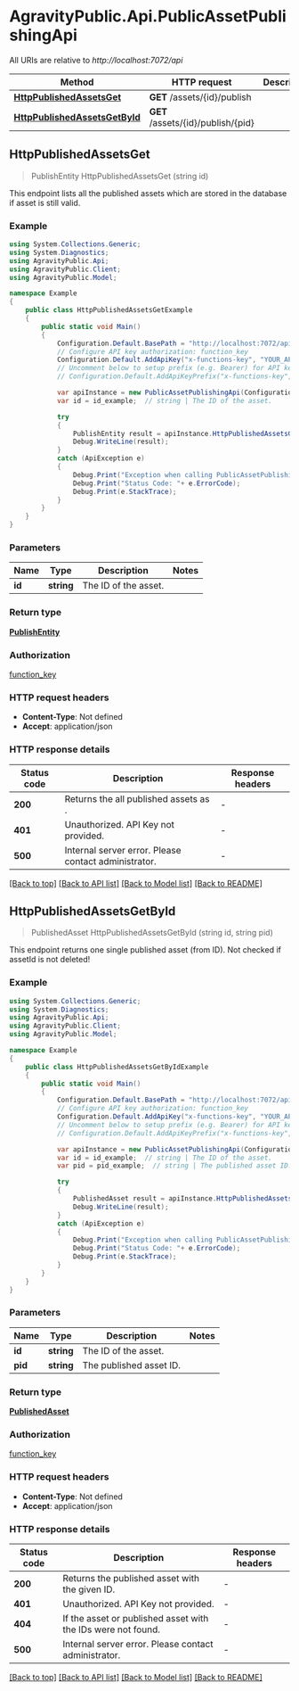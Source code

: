 # AgravityPublic.Api.PublicAssetPublishingApi

All URIs are relative to *http://localhost:7072/api*

Method | HTTP request | Description
------------- | ------------- | -------------
[**HttpPublishedAssetsGet**](PublicAssetPublishingApi.md#httppublishedassetsget) | **GET** /assets/{id}/publish | 
[**HttpPublishedAssetsGetById**](PublicAssetPublishingApi.md#httppublishedassetsgetbyid) | **GET** /assets/{id}/publish/{pid} | 



## HttpPublishedAssetsGet

> PublishEntity HttpPublishedAssetsGet (string id)



This endpoint lists all the published assets which are stored in the database if asset is still valid.

### Example

```csharp
using System.Collections.Generic;
using System.Diagnostics;
using AgravityPublic.Api;
using AgravityPublic.Client;
using AgravityPublic.Model;

namespace Example
{
    public class HttpPublishedAssetsGetExample
    {
        public static void Main()
        {
            Configuration.Default.BasePath = "http://localhost:7072/api";
            // Configure API key authorization: function_key
            Configuration.Default.AddApiKey("x-functions-key", "YOUR_API_KEY");
            // Uncomment below to setup prefix (e.g. Bearer) for API key, if needed
            // Configuration.Default.AddApiKeyPrefix("x-functions-key", "Bearer");

            var apiInstance = new PublicAssetPublishingApi(Configuration.Default);
            var id = id_example;  // string | The ID of the asset.

            try
            {
                PublishEntity result = apiInstance.HttpPublishedAssetsGet(id);
                Debug.WriteLine(result);
            }
            catch (ApiException e)
            {
                Debug.Print("Exception when calling PublicAssetPublishingApi.HttpPublishedAssetsGet: " + e.Message );
                Debug.Print("Status Code: "+ e.ErrorCode);
                Debug.Print(e.StackTrace);
            }
        }
    }
}
```

### Parameters


Name | Type | Description  | Notes
------------- | ------------- | ------------- | -------------
 **id** | **string**| The ID of the asset. | 

### Return type

[**PublishEntity**](PublishEntity.md)

### Authorization

[function_key](../README.md#function_key)

### HTTP request headers

- **Content-Type**: Not defined
- **Accept**: application/json


### HTTP response details
| Status code | Description | Response headers |
|-------------|-------------|------------------|
| **200** | Returns the all published assets as . |  -  |
| **401** | Unauthorized. API Key not provided. |  -  |
| **500** | Internal server error. Please contact administrator. |  -  |

[[Back to top]](#)
[[Back to API list]](../README.md#documentation-for-api-endpoints)
[[Back to Model list]](../README.md#documentation-for-models)
[[Back to README]](../README.md)


## HttpPublishedAssetsGetById

> PublishedAsset HttpPublishedAssetsGetById (string id, string pid)



This endpoint returns one single published asset (from ID). Not checked if assetId is not deleted!

### Example

```csharp
using System.Collections.Generic;
using System.Diagnostics;
using AgravityPublic.Api;
using AgravityPublic.Client;
using AgravityPublic.Model;

namespace Example
{
    public class HttpPublishedAssetsGetByIdExample
    {
        public static void Main()
        {
            Configuration.Default.BasePath = "http://localhost:7072/api";
            // Configure API key authorization: function_key
            Configuration.Default.AddApiKey("x-functions-key", "YOUR_API_KEY");
            // Uncomment below to setup prefix (e.g. Bearer) for API key, if needed
            // Configuration.Default.AddApiKeyPrefix("x-functions-key", "Bearer");

            var apiInstance = new PublicAssetPublishingApi(Configuration.Default);
            var id = id_example;  // string | The ID of the asset.
            var pid = pid_example;  // string | The published asset ID.

            try
            {
                PublishedAsset result = apiInstance.HttpPublishedAssetsGetById(id, pid);
                Debug.WriteLine(result);
            }
            catch (ApiException e)
            {
                Debug.Print("Exception when calling PublicAssetPublishingApi.HttpPublishedAssetsGetById: " + e.Message );
                Debug.Print("Status Code: "+ e.ErrorCode);
                Debug.Print(e.StackTrace);
            }
        }
    }
}
```

### Parameters


Name | Type | Description  | Notes
------------- | ------------- | ------------- | -------------
 **id** | **string**| The ID of the asset. | 
 **pid** | **string**| The published asset ID. | 

### Return type

[**PublishedAsset**](PublishedAsset.md)

### Authorization

[function_key](../README.md#function_key)

### HTTP request headers

- **Content-Type**: Not defined
- **Accept**: application/json


### HTTP response details
| Status code | Description | Response headers |
|-------------|-------------|------------------|
| **200** | Returns the published asset with the given ID. |  -  |
| **401** | Unauthorized. API Key not provided. |  -  |
| **404** | If the asset or published asset with the IDs were not found. |  -  |
| **500** | Internal server error. Please contact administrator. |  -  |

[[Back to top]](#)
[[Back to API list]](../README.md#documentation-for-api-endpoints)
[[Back to Model list]](../README.md#documentation-for-models)
[[Back to README]](../README.md)

